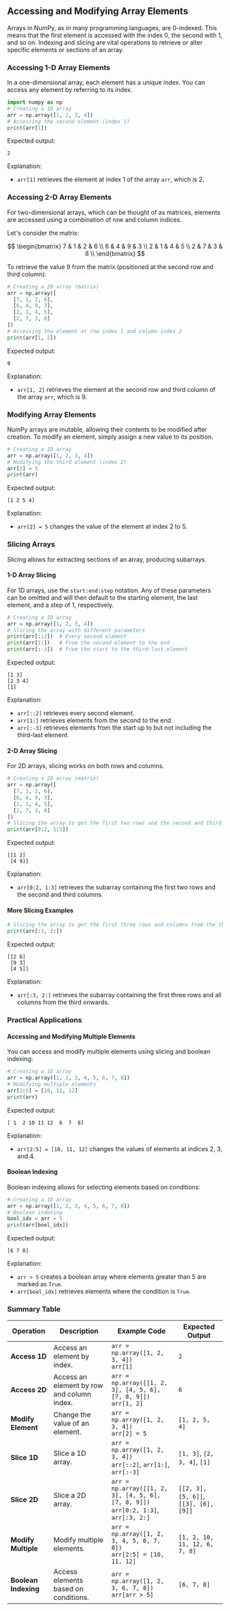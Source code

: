 ## Accessing and Modifying Array Elements

Arrays in NumPy, as in many programming languages, are 0-indexed. This means that the first element is accessed with the index 0, the second with 1, and so on. Indexing and slicing are vital operations to retrieve or alter specific elements or sections of an array.

### Accessing 1-D Array Elements

In a one-dimensional array, each element has a unique index. You can access any element by referring to its index.

```python
import numpy as np
# Creating a 1D array
arr = np.array([1, 2, 3, 4])
# Accessing the second element (index 1)
print(arr[1])
```

Expected output:

```
2
```

Explanation:

- `arr[1]` retrieves the element at index 1 of the array `arr`, which is 2.

### Accessing 2-D Array Elements

For two-dimensional arrays, which can be thought of as matrices, elements are accessed using a combination of row and column indices.

Let's consider the matrix:

$$
\begin{bmatrix}
7 &  1 & 2 &  6 \\
6 &  4 & 9 &  3 \\
2 &  1 & 4 &  5 \\
2 &  7 & 3 &  8 \\
\end{bmatrix}
$$

To retrieve the value 9 from the matrix (positioned at the second row and third column):

```python
# Creating a 2D array (matrix)
arr = np.array([
  [7, 1, 2, 6], 
  [6, 4, 9, 3], 
  [2, 1, 4, 5], 
  [2, 7, 3, 8]
])
# Accessing the element at row index 1 and column index 2
print(arr[1, 2])
```

Expected output:

```
9
```

Explanation:

- `arr[1, 2]` retrieves the element at the second row and third column of the array `arr`, which is 9.

### Modifying Array Elements

NumPy arrays are mutable, allowing their contents to be modified after creation. To modify an element, simply assign a new value to its position.

```python
# Creating a 1D array
arr = np.array([1, 2, 3, 4])
# Modifying the third element (index 2)
arr[2] = 5
print(arr)
```

Expected output:

```
[1 2 5 4]
```

Explanation:

- `arr[2] = 5` changes the value of the element at index 2 to 5.

### Slicing Arrays

Slicing allows for extracting sections of an array, producing subarrays.

#### 1-D Array Slicing

For 1D arrays, use the `start:end:step` notation. Any of these parameters can be omitted and will then default to the starting element, the last element, and a step of 1, respectively.

```python
# Creating a 1D array
arr = np.array([1, 2, 3, 4])
# Slicing the array with different parameters
print(arr[::2])  # Every second element
print(arr[1:])   # From the second element to the end
print(arr[:-3])  # From the start to the third-last element
```

Expected output:

```
[1 3]
[2 3 4]
[1]
```

Explanation:

- `arr[::2]` retrieves every second element.
- `arr[1:]` retrieves elements from the second to the end.
- `arr[:-3]` retrieves elements from the start up to but not including the third-last element.

#### 2-D Array Slicing

For 2D arrays, slicing works on both rows and columns.

```python
# Creating a 2D array (matrix)
arr = np.array([
  [7, 1, 2, 6], 
  [6, 4, 9, 3], 
  [2, 1, 4, 5], 
  [2, 7, 3, 8]
])
# Slicing the array to get the first two rows and the second and third columns
print(arr[0:2, 1:3])
```

Expected output:

```
[[1 2]
 [4 9]]
```

Explanation:

- `arr[0:2, 1:3]` retrieves the subarray containing the first two rows and the second and third columns.

#### More Slicing Examples

```python
# Slicing the array to get the first three rows and columns from the third onwards
print(arr[:3, 2:])
```

Expected output:

```
[[2 6]
 [9 3]
 [4 5]]
```

Explanation:

- `arr[:3, 2:]` retrieves the subarray containing the first three rows and all columns from the third onwards.

### Practical Applications

#### Accessing and Modifying Multiple Elements

You can access and modify multiple elements using slicing and boolean indexing:

```python
# Creating a 1D array
arr = np.array([1, 2, 3, 4, 5, 6, 7, 8])
# Modifying multiple elements
arr[2:5] = [10, 11, 12]
print(arr)
```

Expected output:

```
[ 1  2 10 11 12  6  7  8]
```

Explanation:

- `arr[2:5] = [10, 11, 12]` changes the values of elements at indices 2, 3, and 4.

#### Boolean Indexing

Boolean indexing allows for selecting elements based on conditions:

```python
# Creating a 1D array
arr = np.array([1, 2, 3, 4, 5, 6, 7, 8])
# Boolean indexing
bool_idx = arr > 5
print(arr[bool_idx])
```

Expected output:

```
[6 7 8]
```

Explanation:

- `arr > 5` creates a boolean array where elements greater than 5 are marked as `True`.
- `arr[bool_idx]` retrieves elements where the condition is `True`.

### Summary Table

| Operation               | Description                               | Example Code                                     | Expected Output                       |
|-------------------------|-------------------------------------------|-------------------------------------------------|--------------------------------------|
| **Access 1D**           | Access an element by index.               | `arr = np.array([1, 2, 3, 4])`<br>`arr[1]`      | `2`                                  |
| **Access 2D**           | Access an element by row and column index.| `arr = np.array([[1, 2, 3], [4, 5, 6], [7, 8, 9]])`<br>`arr[1, 2]` | `6`                                  |
| **Modify Element**      | Change the value of an element.           | `arr = np.array([1, 2, 3, 4])`<br>`arr[2] = 5`  | `[1, 2, 5, 4]`                       |
| **Slice 1D**            | Slice a 1D array.                         | `arr = np.array([1, 2, 3, 4])`<br>`arr[::2]`, `arr[1:]`, `arr[:-3]` | `[1, 3]`, `[2, 3, 4]`, `[1]`         |
| **Slice 2D**            | Slice a 2D array.                         | `arr = np.array([[1, 2, 3], [4, 5, 6], [7, 8, 9]])`<br>`arr[0:2, 1:3]`, `arr[:3, 2:]` | `[[2, 3], [5, 6]]`, `[[3], [6], [9]]` |
| **Modify Multiple**     | Modify multiple elements.                 | `arr = np.array([1, 2, 3, 4, 5, 6, 7, 8])`<br>`arr[2:5] = [10, 11, 12]` | `[1, 2, 10, 11, 12, 6, 7, 8]`        |
| **Boolean Indexing**    | Access elements based on conditions.      | `arr = np.array([1, 2, 3, 6, 7, 8])`<br>`arr[arr > 5]` | `[6, 7, 8]`                           |

